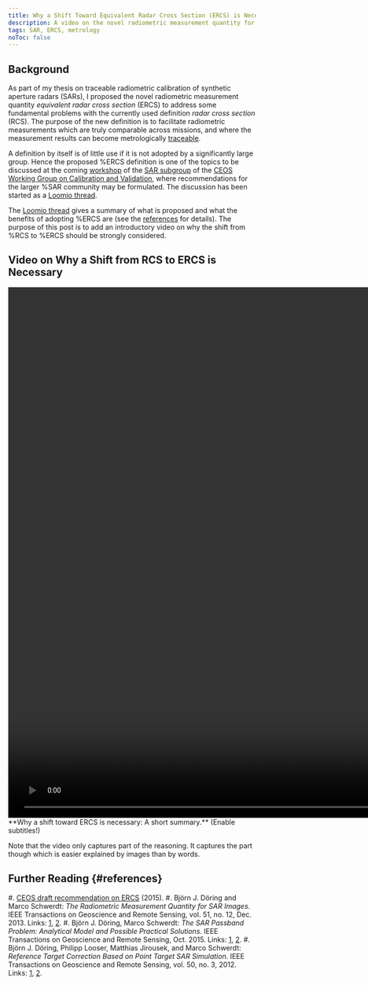 ```yaml
---
title: Why a Shift Toward Equivalent Radar Cross Section (ERCS) is Necessary
description: A video on the novel radiometric measurement quantity for synthetic aperture radar (SAR) images
tags: SAR, ERCS, metrology
noToc: false
---
```


Background
----------

As part of my thesis on traceable radiometric calibration of synthetic aperture radars (SARs), I proposed the novel radiometric measurement quantity *equivalent radar cross section* (ERCS) to address some fundamental problems with the currently used definition *radar cross section* (RCS). The purpose of the new definition is to facilitate radiometric measurements which are truly comparable across missions, and where the measurement results can become metrologically [traceable](https://en.wikipedia.org/wiki/Traceability#Measurement).

A definition by itself is of little use if it is not adopted by a significantly large group. Hence the proposed %ERCS definition is one of the topics to be discussed at the coming [workshop](http://sarcv.ceos.org/workshop2016) of the [SAR subgroup](http://sarcv.ceos.org/) of the [CEOS](http://ceos.org/) [Working Group on Calibration and Validation](http://ceos.org/ourwork/workinggroups/wgcv/), where recommendations for the larger %SAR community may be formulated. The discussion has been started as a [Loomio thread](https://www.loomio.org/d/QPIwuD4R/adopting-equivalent-radar-cross-section-ercs-as-the-radiometric-measurement-quantity-for-sar-images).

The [Loomio thread](https://www.loomio.org/d/QPIwuD4R/adopting-equivalent-radar-cross-section-ercs-as-the-radiometric-measurement-quantity-for-sar-images) gives a summary of what is proposed and what the benefits of adopting %ERCS are (see the [references](#references) for details). The purpose of this post is to add an introductory video on why the shift from %RCS to %ERCS should be strongly considered.

 
Video on Why a Shift from RCS to ERCS is Necessary
--------------------------------------------------

<div align="center" class="embed-responsive embed-responsive-16by9">
<video class="embed-responsive-item" width="1920" height="1080" controls>
  <source src="2016-08-17-why-ercs-is-necessary/why-ercs-is-necessary.mp4" type="video/mp4">
  <source src="2016-08-17-why-ercs-is-necessary/why-ercs-is-necessary.ogv" type="video/ogv">
  <source src="2016-08-17-why-ercs-is-necessary/why-ercs-is-necessary.webm" type="video/webm">
  <track label="English" kind="subtitles" srclang="en" src="2016-08-17-why-ercs-is-necessary/subtitles.vtt" default>
</video>
</div>
<div class="text-center fig-caption">**Why a shift toward ERCS is necessary: A short summary.** (Enable subtitles!)</div>

  
Note that the video only captures part of the reasoning. It captures the part though which is easier explained by images than by words.



Further Reading {#references}
---------------

#.   [CEOS draft recommendation on ERCS](http://sarcv.ceos.org/documents/doc/150/) (2015).
#.  Björn J. Döring and Marco Schwerdt: *The Radiometric Measurement Quantity for SAR Images*. IEEE Transactions on Geoscience and Remote Sensing, vol. 51, no. 12, Dec. 2013. Links: [1](http://ieeexplore.ieee.org/xpl/articleDetails.jsp?arnumber=6471201&newsearch=true&queryText=the%20radiometric%20measurement%20quantity%20for%20sar%20images), [2](https://www.researchgate.net/publication/236992377_The_Radiometric_Measurement_Quantity_for_SAR_Images).
#.   Björn J. Döring, Marco Schwerdt: *The SAR Passband Problem: Analytical Model and Possible Practical Solutions*. IEEE Transactions on Geoscience and Remote Sensing, Oct. 2015. Links: [1](http://ieeexplore.ieee.org/xpl/articleDetails.jsp?tp=&arnumber=7302038&queryText%3Dthe+sar+passband+problem), [2](https://www.researchgate.net/publication/283432623_The_SAR_Passband_Problem_Analytical_Model_and_Possible_Practical_Solutions).
#.   Björn J. Döring, Philipp Looser, Matthias Jirousek, and Marco Schwerdt: *Reference Target Correction Based on Point Target SAR Simulation*. IEEE Transactions on Geoscience and Remote Sensing, vol. 50, no. 3, 2012. Links: [1](http://ieeexplore.ieee.org/xpl/articleDetails.jsp?arnumber=6003773&newsearch=true&queryText=reference%20target%20correction%20based%20on%20point%20target%20simulator), [2](https://www.researchgate.net/publication/225023631_Reference_Target_Correction_Based_on_Point_Target_SAR_Simulation).
